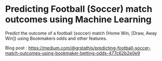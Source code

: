 # Predicting Football (Soccer) match outcomes using Machine Learning
Predict the outcome of a football (soccer) match (Home Win, [Draw, Away Win]) using Bookmakers odds and other features.

Blog post : https://medium.com/@grstathis/predicting-football-soccer-match-outcomes-using-bookmaker-betting-odds-477c62b2e0e9
